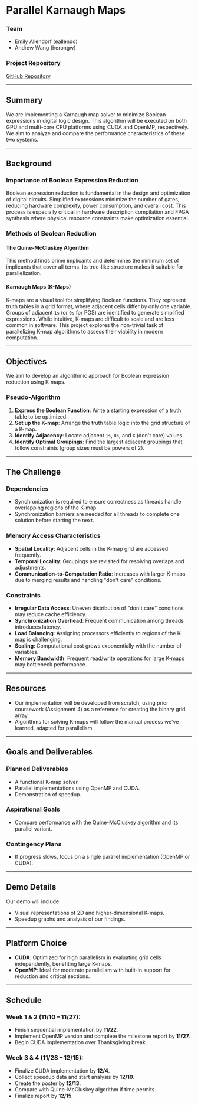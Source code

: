 # Parallel Karnaugh Maps

### **Team**  
- Emily Allendorf (eallendo)  
- Andrew Wang (herongw)  

### **Project Repository**  
[GitHub Repository](https://github.com/KingCashVamp/K-Map-Parallelism)

---

## **Summary**  
We are implementing a Karnaugh map solver to minimize Boolean expressions in digital logic design. This algorithm will be executed on both GPU and multi-core CPU platforms using CUDA and OpenMP, respectively. We aim to analyze and compare the performance characteristics of these two systems.

---

## **Background**  

### Importance of Boolean Expression Reduction  
Boolean expression reduction is fundamental in the design and optimization of digital circuits. Simplified expressions minimize the number of gates, reducing hardware complexity, power consumption, and overall cost. This process is especially critical in hardware description compilation and FPGA synthesis where physical resource constraints make optimization essential.

### Methods of Boolean Reduction  
#### **The Quine-McCluskey Algorithm**  
This method finds prime implicants and determines the minimum set of implicants that cover all terms. Its tree-like structure makes it suitable for parallelization.  

#### **Karnaugh Maps (K-Maps)**  
K-maps are a visual tool for simplifying Boolean functions. They represent truth tables in a grid format, where adjacent cells differ by only one variable. Groups of adjacent `1s` (or `0s` for POS) are identified to generate simplified expressions. While intuitive, K-maps are difficult to scale and are less common in software. This project explores the non-trivial task of parallelizing K-map algorithms to assess their viability in modern computation.

---

## **Objectives**  
We aim to develop an algorithmic approach for Boolean expression reduction using K-maps.  

### **Pseudo-Algorithm**  
1. **Express the Boolean Function**: Write a starting expression of a truth table to be optimized.  
2. **Set up the K-map**: Arrange the truth table logic into the grid structure of a K-map.  
3. **Identify Adjacency**: Locate adjacent `1s`, `0s`, and `X` (don't care) values.  
4. **Identify Optimal Groupings**: Find the largest adjacent groupings that follow constraints (group sizes must be powers of 2).  

---

## **The Challenge**  

### Dependencies  
- Synchronization is required to ensure correctness as threads handle overlapping regions of the K-map.  
- Synchronization barriers are needed for all threads to complete one solution before starting the next.  

### Memory Access Characteristics  
- **Spatial Locality**: Adjacent cells in the K-map grid are accessed frequently.  
- **Temporal Locality**: Groupings are revisited for resolving overlaps and adjustments.  
- **Communication-to-Computation Ratio**: Increases with larger K-maps due to merging results and handling "don't care" conditions.  

### Constraints  
- **Irregular Data Access**: Uneven distribution of "don't care" conditions may reduce cache efficiency.  
- **Synchronization Overhead**: Frequent communication among threads introduces latency.  
- **Load Balancing**: Assigning processors efficiently to regions of the K-map is challenging.  
- **Scaling**: Computational cost grows exponentially with the number of variables.  
- **Memory Bandwidth**: Frequent read/write operations for large K-maps may bottleneck performance.  

---

## **Resources**  
- Our implementation will be developed from scratch, using prior coursework (Assignment 4) as a reference for creating the binary grid array.  
- Algorithms for solving K-maps will follow the manual process we’ve learned, adapted for parallelism.  

---

## **Goals and Deliverables**  

### Planned Deliverables  
- A functional K-map solver.  
- Parallel implementations using OpenMP and CUDA.  
- Demonstration of speedup.  

### Aspirational Goals  
- Compare performance with the Quine-McCluskey algorithm and its parallel variant.  

### Contingency Plans  
- If progress slows, focus on a single parallel implementation (OpenMP or CUDA).  

---

## **Demo Details**  
Our demo will include:  
- Visual representations of 2D and higher-dimensional K-maps.  
- Speedup graphs and analysis of our findings.  

---

## **Platform Choice**  
- **CUDA**: Optimized for high parallelism in evaluating grid cells independently, benefiting large K-maps.  
- **OpenMP**: Ideal for moderate parallelism with built-in support for reduction and critical sections.

---

## **Schedule**  

### Week 1 & 2 (11/10 – 11/27):  
- Finish sequential implementation by **11/22**.  
- Implement OpenMP version and complete the milestone report by **11/27**.  
- Begin CUDA implementation over Thanksgiving break.  

### Week 3 & 4 (11/28 – 12/15):  
- Finalize CUDA implementation by **12/4**.  
- Collect speedup data and start analysis by **12/10**.  
- Create the poster by **12/13**.  
- Compare with Quine-McCluskey algorithm if time permits.  
- Finalize report by **12/15**.  

